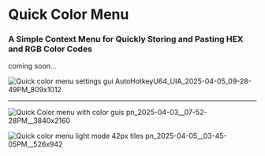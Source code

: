 # Quick Color Menu
### A Simple Context Menu for Quickly Storing and Pasting HEX and RGB Color Codes

coming soon...

![Quick color menu settings gui AutoHotkeyU64_UIA_2025-04-05_09-28-49PM_809x1012](https://github.com/user-attachments/assets/a34e08af-b4c6-43a2-b8d1-62db167e1745)



***


![Quick Color menu with color guis  pn_2025-04-03__07-52-28PM__3840x2160](https://github.com/user-attachments/assets/5591d705-af46-4220-9eb8-6bb31d4eeb75)



![Quick color menu light mode 42px tiles pn_2025-04-05__03-45-05PM__526x942](https://github.com/user-attachments/assets/7e39c411-b810-4796-9007-e77e00793ad5)
